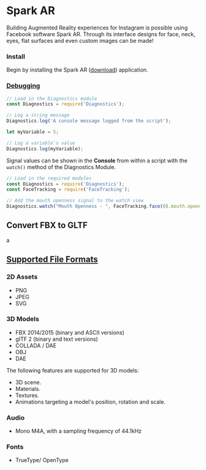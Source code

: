 # Spark AR

Building Augmented Reality experiences for Instagram is possible using Facebook software Spark AR. Through its interface designs for face, neck, eyes, flat surfaces and even custom images can be made!

### Install

Begin by installing the Spark AR \([download](https://sparkar.facebook.com/ar-studio/)\) application.

### [Debugging](https://sparkar.facebook.com/ar-studio/learn/documentation/docs/testing-debugging/)

```javascript
// Load in the Diagnostics module
const Diagnostics = require('Diagnostics');

// Log a string message  
Diagnostics.log('A console message logged from the script');

let myVariable = 5;

// Log a variable's value  
Diagnostics.log(myVariable);
```

Signal values can be shown in the **Console** from within a script with the `watch()` method of the Diagnostics Module.

```javascript
// Load in the required modules
const Diagnostics = require('Diagnostics');
const FaceTracking = require('FaceTracking');

// Add the mouth openness signal to the watch view
Diagnostics.watch("Mouth Openness - ", FaceTracking.face(0).mouth.openness);
```

## Convert FBX to GLTF

a

## [Supported File Formats](https://sparkar.facebook.com/ar-studio/learn/documentation/before-you-start/file-formats/)

### 2D Assets <a id="2d-assets"></a>

* PNG
* JPEG
* SVG

### 3D Models <a id="3d-models"></a>

* FBX 2014/2015 \(binary and ASCII versions\)
* gITF 2 \(binary and text versions\)
* COLLADA / DAE
* OBJ
* DAE

The following features are supported for 3D models:

* 3D scene.
* Materials.
* Textures.
* Animations targeting a model's position, rotation and scale.

### Audio <a id="audio"></a>

* Mono M4A, with a sampling frequency of 44.1kHz

### Fonts <a id="fonts"></a>

* TrueType/ OpenType

